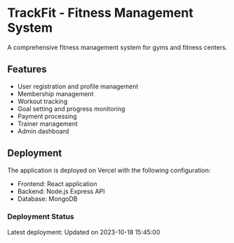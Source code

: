 # TrackFit - Fitness Management System

A comprehensive fitness management system for gyms and fitness centers.

## Features

- User registration and profile management
- Membership management
- Workout tracking
- Goal setting and progress monitoring
- Payment processing
- Trainer management
- Admin dashboard

## Deployment

The application is deployed on Vercel with the following configuration:
- Frontend: React application 
- Backend: Node.js Express API
- Database: MongoDB

### Deployment Status

Latest deployment: Updated on <!-- TIMESTAMP -->2023-10-18 15:45:00<!-- /TIMESTAMP -->
